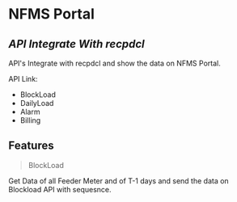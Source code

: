 # NFMS Portal
## _API Integrate With recpdcl_

API's Integrate with recpdcl and show the data on NFMS Portal.

API Link:
- BlockLoad
- DailyLoad
- Alarm
- Billing

## Features

> BlockLoad

Get Data of all Feeder Meter and of T-1 days and send the data on Blockload API with sequesnce.
